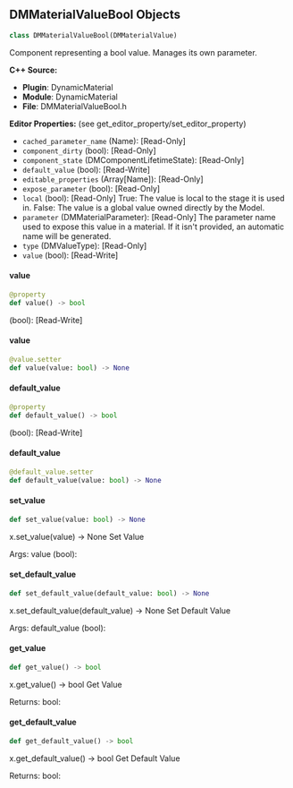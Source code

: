 ## DMMaterialValueBool Objects

```python
class DMMaterialValueBool(DMMaterialValue)
```

Component representing a bool value. Manages its own parameter.

**C++ Source:**

- **Plugin**: DynamicMaterial
- **Module**: DynamicMaterial
- **File**: DMMaterialValueBool.h

**Editor Properties:** (see get_editor_property/set_editor_property)

- ``cached_parameter_name`` (Name):  [Read-Only]
- ``component_dirty`` (bool):  [Read-Only]
- ``component_state`` (DMComponentLifetimeState):  [Read-Only]
- ``default_value`` (bool):  [Read-Write]
- ``editable_properties`` (Array[Name]):  [Read-Only]
- ``expose_parameter`` (bool):  [Read-Only]
- ``local`` (bool):  [Read-Only] True: The value is local to the stage it is used in.
  False: The value is a global value owned directly by the Model.
- ``parameter`` (DMMaterialParameter):  [Read-Only] The parameter name used to expose this value in a material.
  If it isn't provided, an automatic name will be generated.
- ``type`` (DMValueType):  [Read-Only]
- ``value`` (bool):  [Read-Write]

<a id="unreal.DMMaterialValueBool.value"></a>

#### value

```python
@property
def value() -> bool
```

(bool):  [Read-Write]

<a id="unreal.DMMaterialValueBool.value"></a>

#### value

```python
@value.setter
def value(value: bool) -> None
```

<a id="unreal.DMMaterialValueBool.default_value"></a>

#### default_value

```python
@property
def default_value() -> bool
```

(bool):  [Read-Write]

<a id="unreal.DMMaterialValueBool.default_value"></a>

#### default_value

```python
@default_value.setter
def default_value(value: bool) -> None
```

<a id="unreal.DMMaterialValueBool.set_value"></a>

#### set_value

```python
def set_value(value: bool) -> None
```

x.set_value(value) -> None
Set Value

Args:
    value (bool):

<a id="unreal.DMMaterialValueBool.set_default_value"></a>

#### set_default_value

```python
def set_default_value(default_value: bool) -> None
```

x.set_default_value(default_value) -> None
Set Default Value

Args:
    default_value (bool):

<a id="unreal.DMMaterialValueBool.get_value"></a>

#### get_value

```python
def get_value() -> bool
```

x.get_value() -> bool
Get Value

Returns:
    bool:

<a id="unreal.DMMaterialValueBool.get_default_value"></a>

#### get_default_value

```python
def get_default_value() -> bool
```

x.get_default_value() -> bool
Get Default Value

Returns:
    bool:

<a id="unreal.DMMaterialValueFloat"></a>